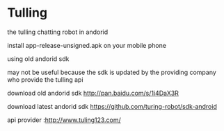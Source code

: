 # Tulling
the tulling chatting robot in andorid    
   
install app-release-unsigned.apk on your mobile phone  

using old andorid sdk  

may not be useful  because the sdk is updated by the providing company who provide the tulling api

download  old andorid sdk  http://pan.baidu.com/s/1i4DaX3R  


download  latest andorid sdk https://github.com/turing-robot/sdk-android  

api provider :http://www.tuling123.com/
